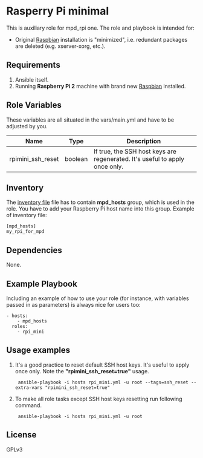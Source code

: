 Rasperry Pi minimal
===================

This is auxiliary role for mpd_rpi one.
The role and playbook is intended for:
 
* Original [Raspbian](https://www.raspberrypi.org/downloads/raspbian/) installation is "minimized", i.e. redundant packages are deleted (e.g. xserver-xorg, etc.).

Requirements
------------

1. Ansible itself.
1. Running __Raspberry Pi 2__ machine with brand new [Raspbian](https://www.raspberrypi.org/downloads/raspbian/) installed.  

Role Variables
--------------

These variables are all situated in the vars/main.yml and have to be adjusted by you.

|Name                   | Type   | Description                                                                |
|-----------------------|--------|----------------------------------------------------------------------------|
|rpimini_ssh_reset      |boolean | If true, the SSH host keys are regenerated. It's useful to apply once only.|

Inventory
---------
The [inventory file](http://docs.ansible.com/ansible/intro_inventory.html) file has to
contain __mpd_hosts__ group, which is
used in the role. 
You have to add your Raspberry Pi host name into this group. 
Example of inventory file:
    
    [mpd_hosts]
    my_rpi_for_mpd

Dependencies
------------

None.

Example Playbook
----------------

Including an example of how to use your role (for instance, with variables passed in as parameters) is always nice for users too:

    - hosts:
        - mpd_hosts
      roles:
        - rpi_mini

Usage examples
--------------

1. It's a good practice to reset default SSH host keys. It's useful to apply once only.
   Note the __"rpimini_ssh_reset=true"__ usage.

        ansible-playbook -i hosts rpi_mini.yml -u root --tags=ssh_reset --extra-vars "rpimini_ssh_reset=true" 

1. To make all role tasks except SSH host keys resetting run following command.

        ansible-playbook -i hosts rpi_mini.yml -u root 

License
-------

GPLv3
